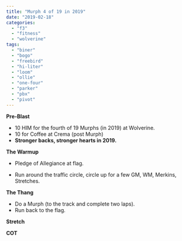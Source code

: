 ```yaml
---
title: "Murph 4 of 19 in 2019"
date: "2019-02-18"
categories: 
  - "f3"
  - "fitness"
  - "wolverine"
tags: 
  - "biner"
  - "bogo"
  - "freebird"
  - "hi-liter"
  - "loom"
  - "ollie"
  - "one-four"
  - "parker"
  - "pbx"
  - "pivot"
---
```


**Pre-Blast**

- 10 HIM for the fourth of 19 Murphs (in 2019) at Wolverine.
- 10 for Coffee at Crema (post Murph)
- **Stronger backs, stronger hearts in 2019.**

**The Warmup**

- Pledge of Allegiance at flag.

- Run around the traffic circle, circle up for a few GM, WM, Merkins, Stretches.

**T****he T****hang**

- Do a Murph (to the track and complete two laps).
- Run back to the flag.

**Stretch**

**COT**
